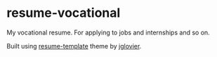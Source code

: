 # resume-vocational

My vocational resume. For applying to jobs and internships and so on.

Built using [resume-template](https://github.com/jglovier/resume-template) theme by [jglovier](https://github.com/jglovier).
